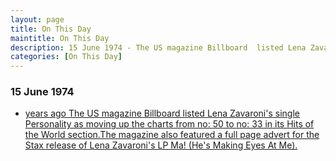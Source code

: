 ```yaml
---
layout: page
title: On This Day
maintitle: On This Day
description: 15 June 1974 - The US magazine Billboard  listed Lena Zavaroni's single Personality as moving up the charts from number 50 to number 33 in its Hits of the World section.The magazine also featured a full page advert for the Stax release of Lena Zavaroni's LP Ma! (He's Making Eyes At Me).
categories: [On This Day]
---
```


### 15 June 1974
* [<span id="age"></span> years ago The US magazine Billboard  listed Lena Zavaroni's single Personality as moving up the charts from no: 50 to no: 33 in its Hits of the World section.The magazine also featured a full page advert for the Stax release of Lena Zavaroni's LP Ma! (He's Making Eyes At Me).](/newspapers/billboard/1974/06/15/billboard.html)

<!-- Script for calculating number of years ago -->
<script>
var dob = '19740615';
var year = Number(dob.substr(0, 4));
var month = Number(dob.substr(4, 2)) - 1;
var day = Number(dob.substr(6, 2));
var today = new Date();
var age = today.getFullYear() - year;
if (today.getMonth() < month || (today.getMonth() == month && today.getDate() < day)) {
age--;
}
document.getElementById("age").innerHTML=age;
</script>

